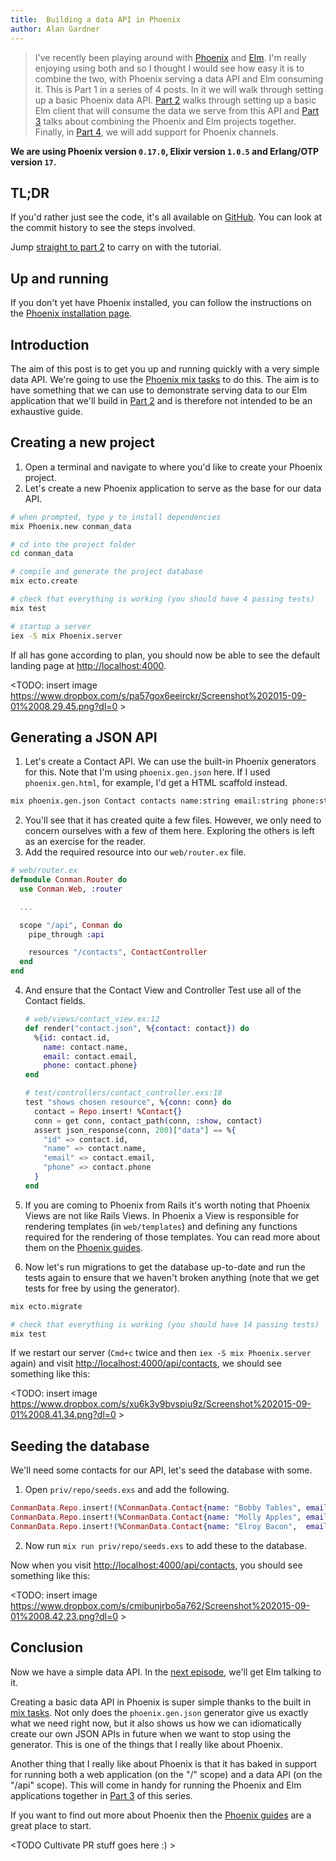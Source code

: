```yaml
---
title:  Building a data API in Phoenix
author: Alan Gardner
---
```


> I've recently been playing around with [Phoenix](http://phoenixframework.org) and [Elm](http://elm-lang.org). I'm really enjoying using both and so I thought I would see how easy it is to combine the two, with Phoenix serving a data API and Elm consuming it.
> This is Part 1 in a series of 4 posts. In it we will walk through setting up a basic Phoenix data API. [Part 2](#part_2) walks through setting up a basic Elm client that will consume the data we serve from this API and [Part 3](#part_3) talks about combining the Phoenix and Elm projects together. Finally, in [Part 4](part_4), we will add support for Phoenix channels.

**We are using Phoenix version `0.17.0`, Elixir version `1.0.5` and Erlang/OTP version `17`.**


## TL;DR

If you'd rather just see the code, it's all available on [GitHub](http://github.com/CultivateHQ/conman_ui). You can look at the commit history to see the steps involved.

Jump [straight to part 2](#part_2) to carry on with the tutorial.


## Up and running

If you don't yet have Phoenix installed, you can follow the instructions on the [Phoenix installation page](http://www.phoenixframework.org/docs/installation).


## Introduction

The aim of this post is to get you up and running quickly with a very simple data API. We're going to use the [Phoenix mix tasks](http://www.phoenixframework.org/docs/mix-tasks) to do this. The aim is to have something that we can use to demonstrate serving data to our Elm application that we'll build in [Part 2](#part_2) and is therefore not intended to be an exhaustive guide.


## Creating a new project

1. Open a terminal and navigate to where you'd like to create your Phoenix project.
1. Let's create a new Phoenix application to serve as the base for our data API.

  ```bash
  # when prompted, type y to install dependencies
  mix Phoenix.new conman_data

  # cd into the project folder
  cd conman_data

  # compile and generate the project database
  mix ecto.create

  # check that everything is working (you should have 4 passing tests)
  mix test

  # startup a server
  iex -S mix Phoenix.server
  ```

If all has gone according to plan, you should now be able to see the default landing page at [http://localhost:4000](http://localhost:4000).

<TODO: insert image https://www.dropbox.com/s/pa57gox6eeirckr/Screenshot%202015-09-01%2008.29.45.png?dl=0 >


## Generating a JSON API

1. Let's create a Contact API. We can use the built-in Phoenix generators for this. Note that I'm using `phoenix.gen.json` here. If I used `phoenix.gen.html`, for example, I'd get a HTML scaffold instead.

  ```bash
  mix phoenix.gen.json Contact contacts name:string email:string phone:string
  ```

2. You'll see that it has created quite a few files. However, we only need to concern ourselves with a few of them here. Exploring the others is left as an exercise for the reader.
3. Add the required resource into our `web/router.ex` file.

  ```elixir
  # web/router.ex
  defmodule Conman.Router do
    use Conman.Web, :router

    ...

    scope "/api", Conman do
      pipe_through :api

      resources "/contacts", ContactController
    end
  end
  ```

4. And ensure that the Contact View and Controller Test use all of the Contact fields.

    ```elixir
    # web/views/contact_view.ex:12
    def render("contact.json", %{contact: contact}) do
      %{id: contact.id,
        name: contact.name,
        email: contact.email,
        phone: contact.phone}
    end

    # test/controllers/contact_controller.exs:18
    test "shows chosen resource", %{conn: conn} do
      contact = Repo.insert! %Contact{}
      conn = get conn, contact_path(conn, :show, contact)
      assert json_response(conn, 200)["data"] == %{
        "id" => contact.id,
        "name" => contact.name,
        "email" => contact.email,
        "phone" => contact.phone
      }
    end
    ```

5. If you are coming to Phoenix from Rails it's worth noting that Phoenix Views are not like Rails Views. In Phoenix a View is responsible for rendering templates (in `web/templates`) and defining any functions required for the rendering of those templates. You can read more about them on the [Phoenix guides](http://www.phoenixframework.org/docs/views).
6. Now let's run migrations to get the database up-to-date and run the tests again to ensure that we haven't broken anything (note that we get tests for free by using the generator).

  ```bash
  mix ecto.migrate

  # check that everything is working (you should have 14 passing tests)
  mix test
  ```

If we restart our server (`Cmd+c` twice and then `iex -S mix Phoenix.server` again) and visit [http://localhost:4000/api/contacts](http://localhost:4000/api/contacts), we should see something like this:

<TODO: insert image https://www.dropbox.com/s/xu6k3y9bvspiu9z/Screenshot%202015-09-01%2008.41.34.png?dl=0 >


## Seeding the database

We'll need some contacts for our API, let's seed the database with some.

1. Open `priv/repo/seeds.exs` and add the following.

  ```elixir
  ConmanData.Repo.insert!(%ConmanData.Contact{name: "Bobby Tables", email: "bobby@example.com",    phone: "01 234 5678"})
  ConmanData.Repo.insert!(%ConmanData.Contact{name: "Molly Apples", email: "molly@example.com",    phone: "01 789 2340"})
  ConmanData.Repo.insert!(%ConmanData.Contact{name: "Elroy Bacon",  email: "el_bacon@example.com", phone: "01 398 7654"})
  ```

2. Now run `mix run priv/repo/seeds.exs` to add these to the database.

Now when you visit [http://localhost:4000/api/contacts](http://localhost:4000/api/contacts), you should see something like this:

<TODO: insert image https://www.dropbox.com/s/cmibunjrbo5a762/Screenshot%202015-09-01%2008.42.23.png?dl=0 >


## Conclusion

Now we have a simple data API. In the [next episode](#part_2), we'll get Elm talking to it.

Creating a basic data API in Phoenix is super simple thanks to the built in [mix tasks](http://www.phoenixframework.org/docs/mix-tasks). Not only does the `phoenix.gen.json` generator give us exactly what we need right now, but it also shows us how we can idiomatically create our own JSON APIs in future when we want to stop using the generator. This is one of the things that I really like about Phoenix.

Another thing that I really like about Phoenix is that it has baked in support for running both a web application (on the "/" scope) and a data API (on the "/api" scope). This will come in handy for running the Phoenix and Elm applications together in [Part 3](#part_3) of this series.

If you want to find out more about Phoenix then the [Phoenix guides](http://www.phoenixframework.org/docs/overview) are a great place to start.


<TODO Cultivate PR stuff goes here :) >
